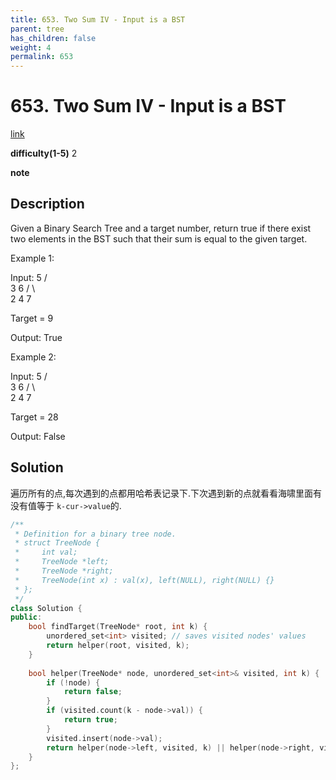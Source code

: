 ```yaml
---
title: 653. Two Sum IV - Input is a BST
parent: tree
has_children: false
weight: 4
permalink: 653
---
```

# 653. Two Sum IV - Input is a BST
[link](https://leetcode.com/problems/two-sum-iv-input-is-a-bst/)

**difficulty(1-5)**
2

**note**

## Description
Given a Binary Search Tree and a target number, return true if there exist two elements in the BST such that their sum is equal to the given target.

Example 1:

Input: 
    5
   / \
  3   6
 / \   \
2   4   7

Target = 9

Output: True
 

Example 2:

Input: 
    5
   / \
  3   6
 / \   \
2   4   7

Target = 28

Output: False

## Solution
遍历所有的点,每次遇到的点都用哈希表记录下.下次遇到新的点就看看海啸里面有没有值等于 `k-cur->value`的.


```c++
/**
 * Definition for a binary tree node.
 * struct TreeNode {
 *     int val;
 *     TreeNode *left;
 *     TreeNode *right;
 *     TreeNode(int x) : val(x), left(NULL), right(NULL) {}
 * };
 */
class Solution {
public:
    bool findTarget(TreeNode* root, int k) {
        unordered_set<int> visited; // saves visited nodes' values 
        return helper(root, visited, k);
    }
    
    bool helper(TreeNode* node, unordered_set<int>& visited, int k) {
        if (!node) {
            return false;
        }
        if (visited.count(k - node->val)) {
            return true;
        }
        visited.insert(node->val);
        return helper(node->left, visited, k) || helper(node->right, visited, k);
    }
};
```